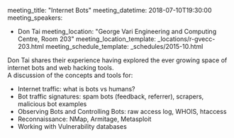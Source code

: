 meeting_title: "Internet Bots"
meeting_datetime: 2018-07-10T19:30:00
meeting_speakers:
- Don Tai
meeting_location: "George Vari Engineering and Computing Centre, Room 203"
meeting_location_template: _locations/r-gvecc-203.html
meeting_schedule_template: _schedules/2015-10.html

Don Tai shares their experience having explored the ever growing space of internet bots and web hacking tools.  
A discussion of the concepts and tools for:
* Internet traffic: what is bots vs humans?
* Bot traffic signatures: spam bots (feedback, referrer), scrapers, malicious bot examples
* Observing Bots and Controlling Bots: raw access log, WHOIS, htaccess
* Reconnaissance: NMap, Armitage, Metasploit
* Working with Vulnerability databases 
